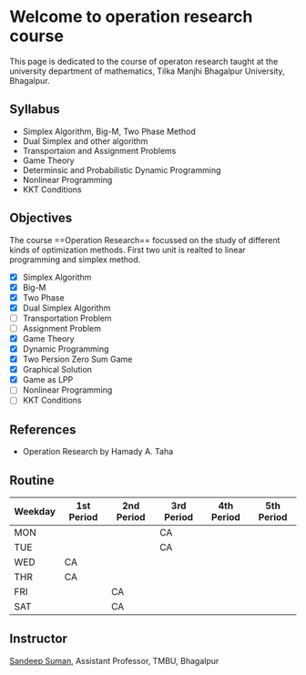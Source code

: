 # Welcome to operation research course

This page is dedicated to the course of operaton research taught at the university department of mathematics, Tilka Manjhi Bhagalpur University, Bhagalpur.

## Syllabus

- Simplex Algorithm, Big-M, Two Phase Method
- Dual Simplex and other algorithm
- Transportaion and Assignment Problems
- Game Theory
- Determinsic and Probabilistic Dynamic Programming
- Nonlinear Programming
- KKT Conditions

## Objectives

The course ==Operation Research== focussed on the study of different kinds of optimization methods. First two unit is realted to linear programming and simplex method. 

- [x] Simplex Algorithm
- [x] Big-M
- [x] Two Phase
- [x] Dual Simplex Algorithm
- [ ] Transportation Problem
- [ ] Assignment Problem
- [x] Game Theory
- [x] Dynamic Programming
- [x] Two Persion Zero Sum Game
- [x] Graphical Solution
- [x] Game as LPP
- [ ] Nonlinear Programming
- [ ] KKT Conditions

## References

- Operation Research by Hamady A. Taha

## Routine

| Weekday | 1st Period | 2nd Period | 3rd Period | 4th Period | 5th Period |
|---------|------------|------------|------------|------------|------------|
| MON     |            |            | CA         |            |            |
| TUE     |            |            | CA         |            |            |
| WED     | CA         |            |            |            |            |
| THR     | CA         |            |            |            |            |
| FRI     |            | CA         |            |            |            |
| SAT     |            | CA         |            |            |            |

## Instructor

[Sandeep Suman](https://sandeepsuman.com), Assistant Professor, TMBU, Bhagalpur
